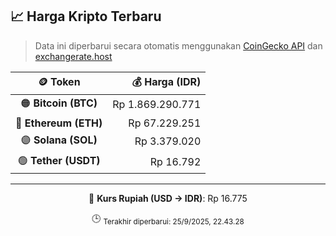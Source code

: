 

<!-- HARGA_KRIPTO -->
## 📈 Harga Kripto Terbaru

> Data ini diperbarui secara otomatis menggunakan [CoinGecko API](https://www.coingecko.com/) dan [exchangerate.host](https://exchangerate.host/)

<div align="center">

| 🪙 Token | 💰 Harga (IDR) |
|:------:|---------------:|
| 🟠 **Bitcoin (BTC)**   | Rp 1.869.290.771 |
| 🔵 **Ethereum (ETH)**  | Rp 67.229.251 |
| 🟣 **Solana (SOL)**    | Rp 3.379.020 |
| 🟢 **Tether (USDT)**   | Rp 16.792 |

---

💱 **Kurs Rupiah (USD → IDR)**: Rp 16.775

🕒 <sub>Terakhir diperbarui: 25/9/2025, 22.43.28</sub>

</div>
<!-- /HARGA_KRIPTO -->